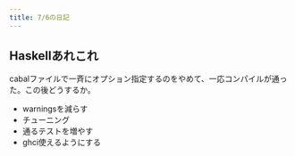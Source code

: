 ```yaml
---
title: 7/6の日記
---
```


## Haskellあれこれ

cabalファイルで一斉にオプション指定するのをやめて、一応コンパイルが通った。この後どうするか。

* warningsを減らす
* チューニング
* 通るテストを増やす
* ghci使えるようにする
